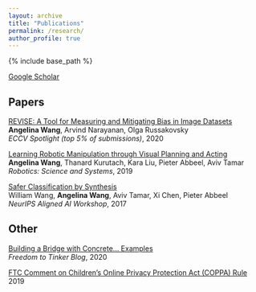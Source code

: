 ```yaml
---
layout: archive
title: "Publications"
permalink: /research/
author_profile: true
---
```


{% include base_path %}

<span style="color:CornflowerBlue">[Google Scholar](https://scholar.google.com/citations?user=cGemfcYAAAAJ&hl=en/)</span>

## Papers

<span style="color:CornflowerBlue">[REVISE: A Tool for Measuring and Mitigating Bias in Image Datasets](https://arxiv.org/abs/2004.07999)</span>
<br/>
**Angelina Wang**, Arvind Narayanan, Olga Russakovsky
<br/>
*ECCV Spotlight (top 5% of submissions)*, 2020

<span style="color:CornflowerBlue">[Learning Robotic Manipulation through Visual Planning and Acting](https://arxiv.org/abs/1905.04411)</span>
<br/>
**Angelina Wang**, Thanard Kurutach, Kara Liu, Pieter Abbeel, Aviv Tamar
<br/>
*Robotics: Science and Systems*, 2019

<span style="color:CornflowerBlue">[Safer Classification by Synthesis](https://arxiv.org/abs/1711.08534)</span>
<br/>
William Wang, **Angelina Wang**, Aviv Tamar, Xi Chen, Pieter Abbeel
<br/>
*NeurIPS Aligned AI Workshop*, 2017

## Other
<span style="color:CornflowerBlue">[Building a Bridge with Concrete... Examples](https://freedom-to-tinker.com/2020/03/23/building-a-bridge-with-concrete-examples/)</span>
<br/>
*Freedom to Tinker Blog*, 2020

<span style="color:CornflowerBlue">[FTC Comment on Children’s Online Privacy Protection Act (COPPA) Rule](/files/coppa_comment.pdf)</span>
<br/>
2019



<!--   * NeurIPS 2018 workshops
    * Oral Presentations: Deep RL (9% acceptance); Modeling the Physical World: Learning, Perception, and Control (5% acceptance)
    * Poster Presentations: Causal Learning; Infer2Control -->
<!-- 
## CapsLock

Outfitted a Generative Adversarial Network with the discriminator component composed of a Capsule Net. Created as a final project during Spring 2018 offering of CS194-129: Designing, Visualizing, and Understanding Deep Neural Networks, blog located [*here*](https://franklinrice.github.io/cs194-capsule-gan/).

## Work Hard Pay Hard

Built a chrome extension that allows you to designate certain websites that you are trying to avoid during a productive work session so that you will donate a specified amount of money to a charity of your choice if you visit the banned website. Now available in the chrome store. Created during UC Davis's Hackathon under the team name HackDavisToBits.

## Pairings

Developed a modified version of the Stable Marriage Algorithm that works even when each member doesn't rank every other member. Reads from and writes to a Google Sheet using the API.

## High School Physics Video
Purely here for your entertainment and cringing. [*Link*](https://www.youtube.com/watch?v=gJOh3IPAo3c) -->

